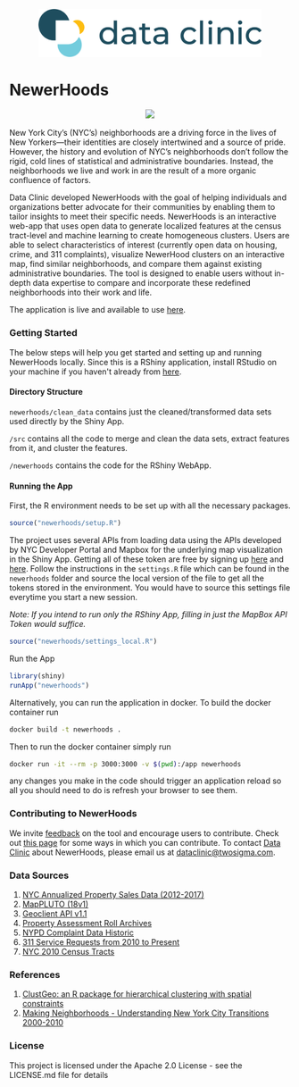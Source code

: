 <p align="center">
  <img src="site-logo.png" width="400"/>
</p>

# NewerHoods

<p align="center">
  <img src="newerhoods/images/NewerHoods.png" width="500"/>
</p>

New York City’s (NYC’s) neighborhoods are a driving force in the lives of New Yorkers—their identities are closely intertwined and a source of pride. However, the history and evolution of NYC’s neighborhoods don’t follow the rigid, cold lines of statistical and administrative boundaries. Instead, the neighborhoods we live and work in are the result of a more organic confluence of factors.

Data Clinic developed NewerHoods with the goal of helping individuals and organizations better advocate for their communities by enabling them to tailor insights to meet their specific needs. NewerHoods is an interactive web-app that uses open data to generate localized features at the census tract-level and machine learning to create homogeneous clusters. Users are able to select characteristics of interest (currently open data on housing, crime, and 311 complaints), visualize NewerHood clusters on an interactive map, find similar neighborhoods, and compare them against existing administrative boundaries.  The tool is designed to enable users without in-depth data expertise to compare and incorporate these redefined neighborhoods into their work and life.

The application is live and available to use [here](https://data-clinic.shinyapps.io/newerhoods/).

### Getting Started
The below steps will help you get started and setting up and running NewerHoods locally. Since this is a RShiny application, install RStudio on your machine if you haven't already from [here](https://www.rstudio.com/products/RStudio/#Desktop).

#### Directory Structure

`newerhoods/clean_data` contains just the cleaned/transformed data sets used directly by the Shiny App. 

`/src` contains all the code to merge and clean the data sets, extract features from it, and cluster the features. 

`/newerhoods` contains the code for the RShiny WebApp.


#### Running the App

First, the R environment needs to be set up with all the necessary packages.  

```r
source("newerhoods/setup.R")
```

The project uses several APIs from loading data using the APIs developed by NYC Developer Portal and Mapbox for the underlying map visualization in the Shiny App. Getting all of these token are free by signing up [here](https://developer.cityofnewyork.us/) and [here](https://www.mapbox.com/). Follow the instructions in the `settings.R` file which can be found in the `newerhoods` folder and source the local version of the file to get all the tokens stored in the environment. You would have to source this settings file everytime you start a new session.

*Note: If you intend to run only the RShiny App, filling in just the MapBox API Token would suffice.*

```r
source("newerhoods/settings_local.R")
```

Run the App
```r
library(shiny)
runApp("newerhoods")
```
Alternatively, you can run the application in docker. To build the docker container run

```bash
docker build -t newerhoods . 
```

Then to run the docker container simply run 

```bash
docker run -it --rm -p 3000:3000 -v $(pwd):/app newerhoods 
```

any changes you make in the code should trigger an application reload so all you should need to do is refresh your browser to see them.


### Contributing to NewerHoods

We invite [feedback](https://airtable.com/shr2sLGHHIiLY6BUC) on the tool and encourage users to contribute. Check out [this page](https://github.com/tsdataclinic/newerhoods/blob/master/CONTRIBUTING.md) for some ways in which you can contribute. To contact [Data Clinic](https://www.twosigma.com/about/data-clinic/) about NewerHoods, please email us at dataclinic@twosigma.com.

### Data Sources

1. [NYC Annualized Property Sales Data (2012-2017)](https://www1.nyc.gov/site/finance/taxes/property-annualized-sales-update.page)
2. [MapPLUTO (18v1)](https://www1.nyc.gov/site/planning/data-maps/open-data/dwn-pluto-mappluto.page)
3. [Geoclient API v1.1](https://developer.cityofnewyork.us/api/geoclient-api)
4. [Property Assessment Roll Archives](https://www1.nyc.gov/site/finance/taxes/property-assessment-roll-archives.page)
5. [NYPD Complaint Data Historic](https://data.cityofnewyork.us/Public-Safety/NYPD-Complaint-Data-Historic/qgea-i56i)
6. [311 Service Requests from 2010 to Present](https://data.cityofnewyork.us/Social-Services/311-Service-Requests-from-2010-to-Present/erm2-nwe9)
7. [NYC 2010 Census Tracts](https://data.cityofnewyork.us/City-Government/2010-Census-Tracts/fxpq-c8ku)


### References

1. [ClustGeo: an R package for hierarchical clustering with spatial constraints](https://arxiv.org/abs/1707.03897) 
2. [Making Neighborhoods - Understanding New York City Transitions 2000-2010](http://chpcny.org/assets/MakingNeighborhoodsPaper.pdf)

### License
This project is licensed under the Apache 2.0 License - see the LICENSE.md file for details

